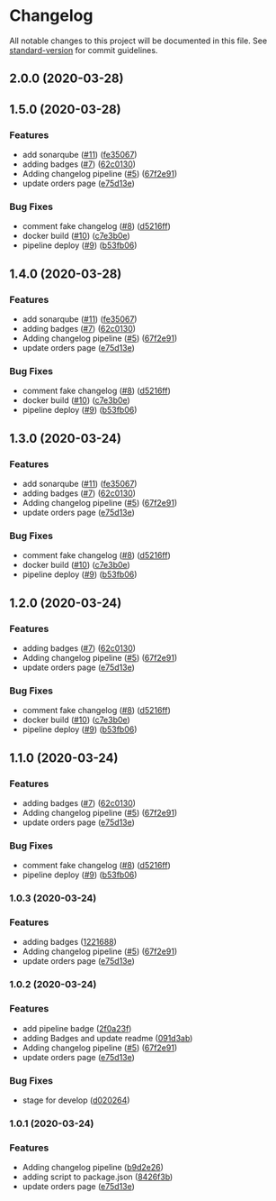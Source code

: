 # Changelog

All notable changes to this project will be documented in this file. See [standard-version](https://github.com/conventional-changelog/standard-version) for commit guidelines.

## 2.0.0 (2020-03-28)

## 1.5.0 (2020-03-28)


### Features

* add sonarqube ([#11](https://github.com/SimonHuet/shound-front/issues/11)) ([fe35067](https://github.com/SimonHuet/shound-front/commit/fe350673db76f2622d2175d6606acd973cc95180))
* adding badges ([#7](https://github.com/SimonHuet/shound-front/issues/7)) ([62c0130](https://github.com/SimonHuet/shound-front/commit/62c01301886b9111237b3d2327c7bdc67dd11e80))
* Adding changelog pipeline ([#5](https://github.com/SimonHuet/shound-front/issues/5)) ([67f2e91](https://github.com/SimonHuet/shound-front/commit/67f2e917058816db0af5a490d5ec087656fa71bf))
* update orders page ([e75d13e](https://github.com/SimonHuet/shound-front/commit/e75d13e1943a882822e31ee8a9adf4b8af12dfb5))


### Bug Fixes

* comment fake changelog ([#8](https://github.com/SimonHuet/shound-front/issues/8)) ([d5216ff](https://github.com/SimonHuet/shound-front/commit/d5216ff0bf9099cd1c4381285bf69c774f573197))
* docker build ([#10](https://github.com/SimonHuet/shound-front/issues/10)) ([c7e3b0e](https://github.com/SimonHuet/shound-front/commit/c7e3b0e2dfd2eaa12b254b76771efbce31cea45d))
* pipeline deploy ([#9](https://github.com/SimonHuet/shound-front/issues/9)) ([b53fb06](https://github.com/SimonHuet/shound-front/commit/b53fb069b4490489c84fcb7f39ad2915bf3896b2))

## 1.4.0 (2020-03-28)


### Features

* add sonarqube ([#11](https://github.com/SimonHuet/shound-front/issues/11)) ([fe35067](https://github.com/SimonHuet/shound-front/commit/fe350673db76f2622d2175d6606acd973cc95180))
* adding badges ([#7](https://github.com/SimonHuet/shound-front/issues/7)) ([62c0130](https://github.com/SimonHuet/shound-front/commit/62c01301886b9111237b3d2327c7bdc67dd11e80))
* Adding changelog pipeline ([#5](https://github.com/SimonHuet/shound-front/issues/5)) ([67f2e91](https://github.com/SimonHuet/shound-front/commit/67f2e917058816db0af5a490d5ec087656fa71bf))
* update orders page ([e75d13e](https://github.com/SimonHuet/shound-front/commit/e75d13e1943a882822e31ee8a9adf4b8af12dfb5))


### Bug Fixes

* comment fake changelog ([#8](https://github.com/SimonHuet/shound-front/issues/8)) ([d5216ff](https://github.com/SimonHuet/shound-front/commit/d5216ff0bf9099cd1c4381285bf69c774f573197))
* docker build ([#10](https://github.com/SimonHuet/shound-front/issues/10)) ([c7e3b0e](https://github.com/SimonHuet/shound-front/commit/c7e3b0e2dfd2eaa12b254b76771efbce31cea45d))
* pipeline deploy ([#9](https://github.com/SimonHuet/shound-front/issues/9)) ([b53fb06](https://github.com/SimonHuet/shound-front/commit/b53fb069b4490489c84fcb7f39ad2915bf3896b2))

## 1.3.0 (2020-03-24)


### Features

* add sonarqube ([#11](https://github.com/SimonHuet/shound-front/issues/11)) ([fe35067](https://github.com/SimonHuet/shound-front/commit/fe350673db76f2622d2175d6606acd973cc95180))
* adding badges ([#7](https://github.com/SimonHuet/shound-front/issues/7)) ([62c0130](https://github.com/SimonHuet/shound-front/commit/62c01301886b9111237b3d2327c7bdc67dd11e80))
* Adding changelog pipeline ([#5](https://github.com/SimonHuet/shound-front/issues/5)) ([67f2e91](https://github.com/SimonHuet/shound-front/commit/67f2e917058816db0af5a490d5ec087656fa71bf))
* update orders page ([e75d13e](https://github.com/SimonHuet/shound-front/commit/e75d13e1943a882822e31ee8a9adf4b8af12dfb5))


### Bug Fixes

* comment fake changelog ([#8](https://github.com/SimonHuet/shound-front/issues/8)) ([d5216ff](https://github.com/SimonHuet/shound-front/commit/d5216ff0bf9099cd1c4381285bf69c774f573197))
* docker build ([#10](https://github.com/SimonHuet/shound-front/issues/10)) ([c7e3b0e](https://github.com/SimonHuet/shound-front/commit/c7e3b0e2dfd2eaa12b254b76771efbce31cea45d))
* pipeline deploy ([#9](https://github.com/SimonHuet/shound-front/issues/9)) ([b53fb06](https://github.com/SimonHuet/shound-front/commit/b53fb069b4490489c84fcb7f39ad2915bf3896b2))

## 1.2.0 (2020-03-24)


### Features

* adding badges ([#7](https://github.com/SimonHuet/shound-front/issues/7)) ([62c0130](https://github.com/SimonHuet/shound-front/commit/62c01301886b9111237b3d2327c7bdc67dd11e80))
* Adding changelog pipeline ([#5](https://github.com/SimonHuet/shound-front/issues/5)) ([67f2e91](https://github.com/SimonHuet/shound-front/commit/67f2e917058816db0af5a490d5ec087656fa71bf))
* update orders page ([e75d13e](https://github.com/SimonHuet/shound-front/commit/e75d13e1943a882822e31ee8a9adf4b8af12dfb5))


### Bug Fixes

* comment fake changelog ([#8](https://github.com/SimonHuet/shound-front/issues/8)) ([d5216ff](https://github.com/SimonHuet/shound-front/commit/d5216ff0bf9099cd1c4381285bf69c774f573197))
* docker build ([#10](https://github.com/SimonHuet/shound-front/issues/10)) ([c7e3b0e](https://github.com/SimonHuet/shound-front/commit/c7e3b0e2dfd2eaa12b254b76771efbce31cea45d))
* pipeline deploy ([#9](https://github.com/SimonHuet/shound-front/issues/9)) ([b53fb06](https://github.com/SimonHuet/shound-front/commit/b53fb069b4490489c84fcb7f39ad2915bf3896b2))

## 1.1.0 (2020-03-24)


### Features

* adding badges ([#7](https://github.com/SimonHuet/shound-front/issues/7)) ([62c0130](https://github.com/SimonHuet/shound-front/commit/62c01301886b9111237b3d2327c7bdc67dd11e80))
* Adding changelog pipeline ([#5](https://github.com/SimonHuet/shound-front/issues/5)) ([67f2e91](https://github.com/SimonHuet/shound-front/commit/67f2e917058816db0af5a490d5ec087656fa71bf))
* update orders page ([e75d13e](https://github.com/SimonHuet/shound-front/commit/e75d13e1943a882822e31ee8a9adf4b8af12dfb5))


### Bug Fixes

* comment fake changelog ([#8](https://github.com/SimonHuet/shound-front/issues/8)) ([d5216ff](https://github.com/SimonHuet/shound-front/commit/d5216ff0bf9099cd1c4381285bf69c774f573197))
* pipeline deploy ([#9](https://github.com/SimonHuet/shound-front/issues/9)) ([b53fb06](https://github.com/SimonHuet/shound-front/commit/b53fb069b4490489c84fcb7f39ad2915bf3896b2))

### 1.0.3 (2020-03-24)


### Features

* adding badges ([1221688](https://github.com/SimonHuet/shound-front/commit/1221688fb74e8a05f6ba0c27196052363b2ac8cf))
* Adding changelog pipeline ([#5](https://github.com/SimonHuet/shound-front/issues/5)) ([67f2e91](https://github.com/SimonHuet/shound-front/commit/67f2e917058816db0af5a490d5ec087656fa71bf))
* update orders page ([e75d13e](https://github.com/SimonHuet/shound-front/commit/e75d13e1943a882822e31ee8a9adf4b8af12dfb5))

### 1.0.2 (2020-03-24)


### Features

* add pipeline badge ([2f0a23f](https://github.com/SimonHuet/shound-front/commit/2f0a23feb4bf0bbed375a819d5fec668a0e27951))
* adding Badges and update readme ([091d3ab](https://github.com/SimonHuet/shound-front/commit/091d3ab7f75d46ad80fef37edfc056a35bc15dc2))
* Adding changelog pipeline ([#5](https://github.com/SimonHuet/shound-front/issues/5)) ([67f2e91](https://github.com/SimonHuet/shound-front/commit/67f2e917058816db0af5a490d5ec087656fa71bf))
* update orders page ([e75d13e](https://github.com/SimonHuet/shound-front/commit/e75d13e1943a882822e31ee8a9adf4b8af12dfb5))


### Bug Fixes

* stage for develop ([d020264](https://github.com/SimonHuet/shound-front/commit/d020264710c626907ab636277a026f9b8456c5aa))

### 1.0.1 (2020-03-24)


### Features

* Adding changelog pipeline ([b9d2e26](https://github.com/SimonHuet/shound-front/commit/b9d2e261d6c39873b58215f33961d9f76f0fe0c8))
* adding script to package.json ([8426f3b](https://github.com/SimonHuet/shound-front/commit/8426f3bec332fb111279ad017493b263d431a633))
* update orders page ([e75d13e](https://github.com/SimonHuet/shound-front/commit/e75d13e1943a882822e31ee8a9adf4b8af12dfb5))
